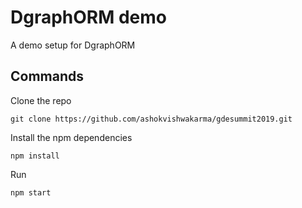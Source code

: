 # DgraphORM demo

A demo setup for DgraphORM

## Commands

Clone the repo
```
git clone https://github.com/ashokvishwakarma/gdesummit2019.git
```

Install the npm dependencies
```
npm install
```

Run
```
npm start
```